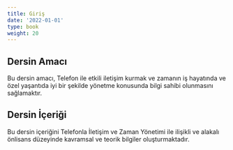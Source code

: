 ```yaml
---
title: Giriş
date: '2022-01-01'
type: book
weight: 20
---
```




<!--more-->

## Dersin Amacı

Bu dersin amacı, Telefon ile etkili iletişim kurmak ve zamanın iş hayatında ve özel yaşantıda iyi bir şekilde yönetme konusunda bilgi sahibi olunmasını sağlamaktır.

## Dersin İçeriği

Bu dersin içeriğini Telefonla İletişim ve Zaman Yönetimi ile ilişikli ve alakalı önlisans düzeyinde kavramsal ve teorik bilgiler oluşturmaktadır.











